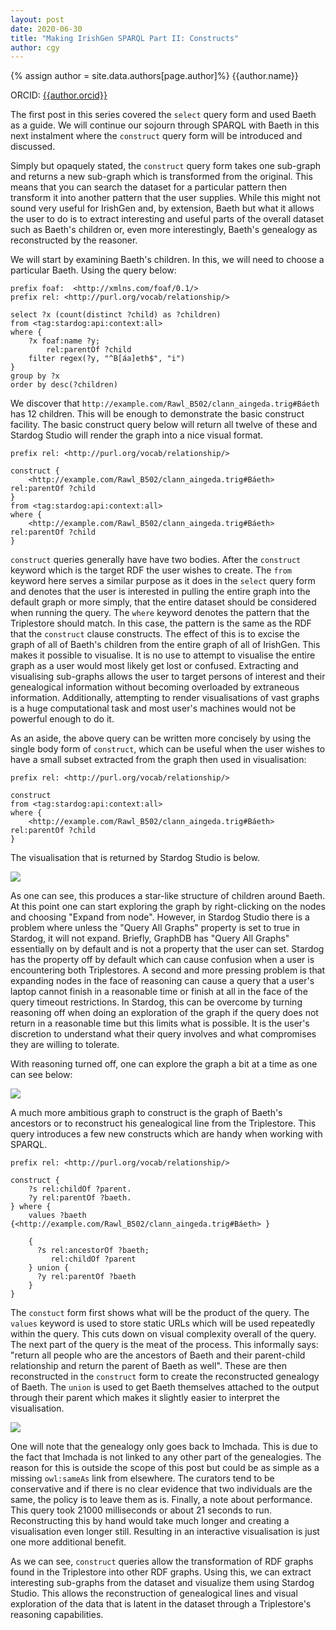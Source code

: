 ```yaml
---
layout: post
date: 2020-06-30
title: "Making IrishGen SPARQL Part II: Constructs"
author: cgy
---
```


{% assign author = site.data.authors[page.author]%}
{{author.name}}

ORCID: <a href="https://orcid.org/{{ author.orcid }}" title="{{author.name}}">{{author.orcid}}</a>

The first post in this series covered the `select` query form and used
Baeth as a guide.  We will continue our sojourn through SPARQL with
Baeth in this next instalment where the `construct` query form will
be introduced and discussed.

Simply but opaquely stated, the `construct` query form takes one
sub-graph and returns a new sub-graph which is transformed from the
original.  This means that you can search the dataset for a particular
pattern then transform it into another pattern that the user supplies.
While this might not sound very useful for IrishGen and, by extension,
Baeth but what it allows the user to do is to extract interesting and
useful parts of the overall dataset such as Baeth's children or, even
more interestingly, Baeth's genealogy as reconstructed by the
reasoner.

We will start by examining Baeth's children.  In this, we will need to
choose a particular Baeth.  Using the query below:

```sparql 
prefix foaf:  <http://xmlns.com/foaf/0.1/>
prefix rel: <http://purl.org/vocab/relationship/>

select ?x (count(distinct ?child) as ?children)
from <tag:stardog:api:context:all>
where {
	?x foaf:name ?y;
        rel:parentOf ?child
    filter regex(?y, "^B[áa]eth$", "i")
}
group by ?x
order by desc(?children)
```

We discover that
`http://example.com/Rawl_B502/clann_aingeda.trig#Báeth` has 12
children.  This will be enough to demonstrate the basic construct
facility.  The basic construct query below will return all twelve of
these and Stardog Studio will render the graph into a nice visual
format.

```sparql
prefix rel: <http://purl.org/vocab/relationship/>

construct {
    <http://example.com/Rawl_B502/clann_aingeda.trig#Báeth> rel:parentOf ?child
} 
from <tag:stardog:api:context:all>
where {
    <http://example.com/Rawl_B502/clann_aingeda.trig#Báeth> rel:parentOf ?child
}
```

`construct` queries generally have have two bodies.  After the
`construct` keyword which is the target RDF the user wishes to
create. The `from` keyword here serves a similar purpose as it does in
the `select` query form and denotes that the user is interested in
pulling the entire graph into the default graph or more simply, that
the entire dataset should be considered when running the query.  The
`where` keyword denotes the pattern that the Triplestore should match.
In this case, the pattern is the same as the RDF that the `construct`
clause constructs.  The effect of this is to excise the graph of all
of Baeth's children from the entire graph of all of IrishGen.  This
makes it possible to visualise.  It is no use to attempt to visualise
the entire graph as a user would most likely get lost or confused.
Extracting and visualising sub-graphs allows the user to target
persons of interest and their genealogical information without
becoming overloaded by extraneous information.  Additionally,
attempting to render visualisations of vast graphs is a huge
computational task and most user's machines would not be powerful
enough to do it.

As an aside, the above query can be written more concisely by using
the single body form of `construct`, which can be useful when the user
wishes to have a small subset extracted from the graph then used in
visualisation:

```sparql
prefix rel: <http://purl.org/vocab/relationship/>

construct 
from <tag:stardog:api:context:all>
where {
    <http://example.com/Rawl_B502/clann_aingeda.trig#Báeth> rel:parentOf ?child
}
```

The visualisation that is returned by Stardog Studio is below.

<img src="{{site.baseurl}}/assets/images/construct_baeth_1.png" />

As one can see, this produces a star-like structure of children around
Baeth.  At this point one can start exploring the graph by
right-clicking on the nodes and choosing "Expand from node".  However,
in Stardog Studio there is a problem where unless the "Query All
Graphs" property is set to true in Stardog, it will not expand.
Briefly, GraphDB has "Query All Graphs" essentially on by default and
is not a property that the user can set.  Stardog has the property off
by default which can cause confusion when a user is encountering both
Triplestores.  A second and more pressing problem is that expanding
nodes in the face of reasoning can cause a query that a user's laptop
cannot finish in a reasonable time or finish at all in the face of the
query timeout restrictions.  In Stardog, this can be overcome by
turning reasoning off when doing an exploration of the graph if the
query does not return in a reasonable time but this limits what is
possible.  It is the user's discretion to understand what their query
involves and what compromises they are willing to tolerate.

With reasoning turned off, one can explore the graph a bit at a time
as one can see below:

<img src="{{site.baseurl}}/assets/images/construct_baeth_2.png" />

A much more ambitious graph to construct is the graph of Baeth's
ancestors or to reconstruct his genealogical line from the
Triplestore.  This query introduces a few new constructs which are
handy when working with SPARQL.

```sparql
prefix rel: <http://purl.org/vocab/relationship/>

construct {
    ?s rel:childOf ?parent.
    ?y rel:parentOf ?baeth.
} where {
    values ?baeth {<http://example.com/Rawl_B502/clann_aingeda.trig#Báeth> }

    {
      ?s rel:ancestorOf ?baeth;
         rel:childOf ?parent
    } union {
      ?y rel:parentOf ?baeth
    }
}
```

The `constuct` form first shows what will be the product of the query.
The `values` keyword is used to store static URLs which will be used
repeatedly within the query.  This cuts down on visual complexity
overall of the query.  The next part of the query is the meat of the
process.  This informally says: "return all people who are the
ancestors of Baeth and their parent-child relationship and return the
parent of Baeth as well".  These are then reconstructed in the
`construct` form to create the reconstructed genealogy of Baeth.  The
`union` is used to get Baeth themselves attached to the output through
their parent which makes it slightly easier to interpret the
visualisation.

<img src="{{site.baseurl}}/assets/images/construct_baeth_3.png" />

One will note that the genealogy only goes back to Imchada.  This is
due to the fact that Imchada is not linked to any other part of the
genealogies.  The reason for this is outside the scope of this post
but could be as simple as a missing `owl:sameAs` link from elsewhere.
The curators tend to be conservative and if there is no clear evidence
that two individuals are the same, the policy is to leave them as is.
Finally, a note about performance.  This query took 21000 milliseconds
or about 21 seconds to run.  Reconstructing this by hand would take
much longer and creating a visualisation even longer still.  Resulting
in an interactive visualisation is just one more additional benefit.

As we can see, `construct` queries allow the transformation of RDF
graphs found in the Triplestore into other RDF graphs.  Using this, we
can extract interesting sub-graphs from the dataset and visualize them
using Stardog Studio.  This allows the reconstruction of genealogical
lines and visual exploration of the data that is latent in the dataset
through a Triplestore's reasoning capabilities.
